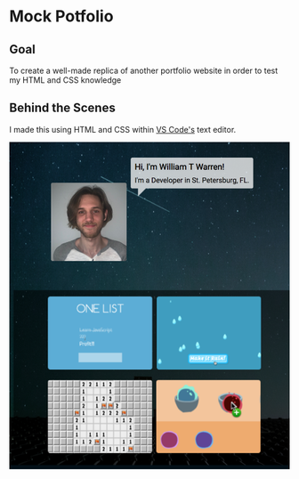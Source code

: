 # Mock Potfolio


## Goal

To create a well-made replica of another portfolio website in order to test my HTML and CSS knowledge

## Behind the Scenes

I made this using HTML and CSS within [VS Code's](https://code.visualstudio.com/) text editor.

<img src="https://github.com/WillWarren1/mock-potfolio/blob/master/public/images/Screen%20Shot%202019-03-19%20at%2010.49.57%20PM.png">

